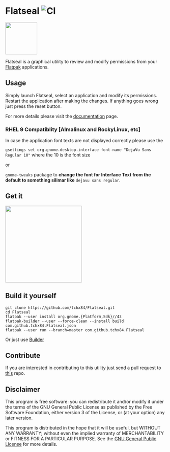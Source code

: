 # Flatseal ![CI](https://github.com/tchx84/Flatseal/workflows/CI/badge.svg)

<img height="100" src="https://github.com/tchx84/Flatseal/blob/master/data/icons/com.github.tchx84.Flatseal.svg">

Flatseal is a graphical utility to review and modify permissions from your [Flatpak](https://flatpak.org/) applications.

## Usage

Simply launch Flatseal, select an application and modify its permissions. Restart the application after making the changes. If anything goes wrong just press the reset button.

For more details please visit the [documentation](./DOCUMENTATION.md) page.

### RHEL 9 Compatiblity [Almalinux and RockyLinux, etc]
In case the application font texts are not displayed correctly please use the

`gsettings set org.gnome.desktop.interface font-name "DejaVu Sans Regular 10"`  where the 10 is the font size
  
or

`gnome-tweaks` package to **change the font for Interface Text from the default to
something silimar like** `dejavu sans regular`.




## Get it

[<img width="240" src="https://flathub.org/assets/badges/flathub-badge-i-en.png">](https://flathub.org/apps/details/com.github.tchx84.Flatseal)

## Build it yourself

```
git clone https://github.com/tchx84/Flatseal.git
cd Flatseal
flatpak --user install org.gnome.{Platform,Sdk}//43
flatpak-builder --user --force-clean --install build com.github.tchx84.Flatseal.json
flatpak --user run --branch=master com.github.tchx84.Flatseal
```

Or just use [Builder](https://flathub.org/apps/details/org.gnome.Builder)

## Contribute

If you are interested in contributing to this utility just send a pull request to [this](https://github.com/tchx84/Flatseal) repo.

## Disclaimer

This program is free software: you can redistribute it and/or modify it under the terms of the GNU General Public License as published by the Free Software Foundation, either version 3 of the License, or (at your option) any later version.

This program is distributed in the hope that it will be useful, but WITHOUT ANY WARRANTY; without even the implied warranty of MERCHANTABILITY or FITNESS FOR A PARTICULAR PURPOSE. See the [GNU General Public License](COPYING) for more details.
